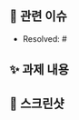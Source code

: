 ## 📌 관련 이슈
<!-- 관련있는 이슈 번호(#000)을 적어주세요.
  해당 pull request merge와 함께 이슈를 닫으려면
  closed #Issue_number를 적어주세요 -->
- Resolved: #

## ✨ 과제 내용
<!-- 과제에 대한 설명을 적어주세요 -->

## 📸 스크린샷
<!-- 스크린샷이 필요한 과제면 스크린샷을 첨부해주세요 -->
